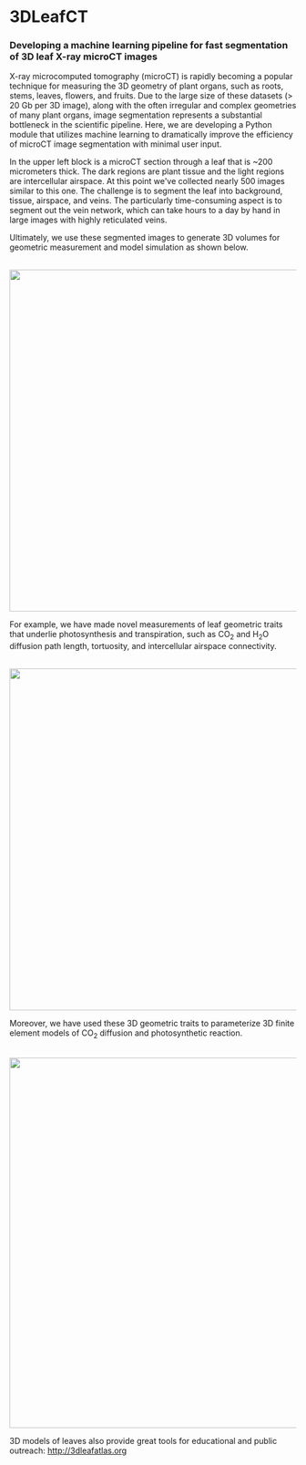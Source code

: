 # 3DLeafCT
### Developing a machine learning pipeline for fast segmentation of 3D leaf X-ray microCT images

X-ray microcomputed tomography (microCT) is rapidly becoming a popular technique for measuring the 3D geometry of plant organs, such as roots, stems, leaves, flowers, and fruits. Due to the large size of these datasets (> 20 Gb per 3D image), along with the often irregular and complex geometries of many plant organs, image segmentation represents a substantial bottleneck in the scientific pipeline. Here, we are developing a Python module that utilizes machine learning to dramatically improve the efficiency of microCT image segmentation with minimal user input.

In the upper left block is a microCT section through a leaf that is ~200 micrometers thick. The dark regions are plant tissue and the light regions are intercellular airspace. At this point we've collected nearly 500 images similar to this one. The challenge is to segment the leaf into background, tissue, airspace, and veins. The particularly time-consuming aspect is to segment out the vein network, which can take hours to a day by hand in large images with highly reticulated veins. 

Ultimately, we use these segmented images to generate 3D volumes for geometric measurement and model simulation as shown below.

<br><a href="url"><img src="https://github.com/masonearles/3DLeafCT/blob/master/imgs_readme/Nymphaea_Peelback_Panel.jpg" width = 600></a></br>

For example, we have made novel measurements of leaf geometric traits that underlie photosynthesis and transpiration, such as CO<sub>2</sub> and H<sub>2</sub>O diffusion path length, tortuosity, and intercellular airspace connectivity.

<br><a href="url"><img src="https://github.com/masonearles/3DLeafCT/blob/master/imgs_readme/3DRendering_Tortuosity.jpg" width = 600></a></br>

Moreover, we have used these 3D geometric traits to parameterize 3D finite element models of CO<sub>2</sub> diffusion and photosynthetic reaction.<br>

<br><a href="url"><img src="https://github.com/masonearles/3DLeafCT/blob/master/imgs_readme/CO2_Diffusion_Reaction.png" width = 650></a></br>

3D models of leaves also provide great tools for educational and public outreach: http://3dleafatlas.org
